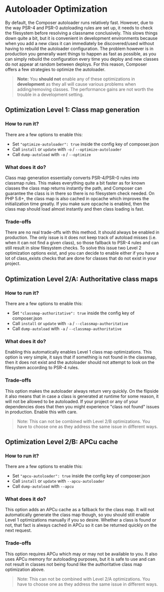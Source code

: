 <!--
    tagline: How to reduce the performance impact of the autoloader
-->
# Autoloader Optimization
By default, the Composer autoloader runs relatively fast. However, due to the way
PSR-4 and PSR-0 autoloading rules are set up, it needs to check the filesystem
before resolving a classname conclusively. This slows things down quite a bit,
but it is convenient in development environments because when you add a new class
it can immediately be discovered/used without having to rebuild the autoloader
configuration.
The problem however is in production you generally want things to happen as fast
as possible, as you can simply rebuild the configuration every time you deploy and
new classes do not appear at random between deploys.
For this reason, Composer offers a few strategies to optimize the autoloader.
> **Note:** You **should not** enable any of these optimizations in **development** as
> they all will cause various problems when adding/removing classes. The performance
> gains are not worth the trouble in a development setting.
## Optimization Level 1: Class map generation
### How to run it?
There are a few options to enable this:
- Set `"optimize-autoloader": true` inside the config key of composer.json
- Call `install` or `update` with `-o` / `--optimize-autoloader`
- Call `dump-autoload` with `-o` / `--optimize`
### What does it do?
Class map generation essentially converts PSR-4/PSR-0 rules into classmap rules.
This makes everything quite a bit faster as for known classes the class map
returns instantly the path, and Composer can guarantee the class is in there so
there is no filesystem check needed.
On PHP 5.6+, the class map is also cached in opcache which improves the initialization
time greatly. If you make sure opcache is enabled, then the class map should load
almost instantly and then class loading is fast.
### Trade-offs
There are no real trade-offs with this method. It should always be enabled in
production.
The only issue is it does not keep track of autoload misses (i.e. when
it can not find a given class), so those fallback to PSR-4 rules and can still
result in slow filesystem checks. To solve this issue two Level 2 optimization
options exist, and you can decide to enable either if you have a lot of
class_exists checks that are done for classes that do not exist in your project.
## Optimization Level 2/A: Authoritative class maps
### How to run it?
There are a few options to enable this:
- Set `"classmap-authoritative": true` inside the config key of composer.json
- Call `install` or `update` with `-a` / `--classmap-authoritative`
- Call `dump-autoload` with `-a` / `--classmap-authoritative`
### What does it do?
Enabling this automatically enables Level 1 class map optimizations.
This option is very simple, it says that if something is not found in the classmap,
then it does not exist and the autoloader should not attempt to look on the
filesystem according to PSR-4 rules.
### Trade-offs
This option makes the autoloader always return very quickly. On the flipside it
also means that in case a class is generated at runtime for some reason, it will
not be allowed to be autoloaded. If your project or any of your dependencies does that
then you might experience "class not found" issues in production. Enable this with care.
> Note: This can not be combined with Level 2/B optimizations. You have to choose one as
> they address the same issue in different ways.
## Optimization Level 2/B: APCu cache
### How to run it?
There are a few options to enable this:
- Set `"apcu-autoloader": true` inside the config key of composer.json
- Call `install` or `update` with `--apcu-autoloader`
- Call `dump-autoload` with `--apcu`
### What does it do?
This option adds an APCu cache as a fallback for the class map. It will not
automatically generate the class map though, so you should still enable Level 1
optimizations manually if you so desire.
Whether a class is found or not, that fact is always cached in APCu so it can be
returned quickly on the next request.
### Trade-offs
This option requires APCu which may or may not be available to you. It also
uses APCu memory for autoloading purposes, but it is safe to use and can not
result in classes not being found like the authoritative class map
optimization above.
> Note: This can not be combined with Level 2/A optimizations. You have to choose one as
> they address the same issue in different ways.
